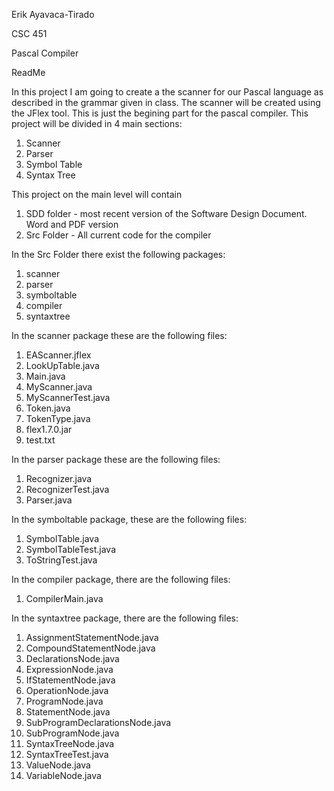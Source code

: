 Erik Ayavaca-Tirado

CSC 451

Pascal Compiler 

ReadMe

In this project I am going to create a the scanner for our Pascal language as described in the
grammar given in class.  The scanner will be created using the JFlex tool.  This is just the 
begining part for the pascal compiler. This project will be divided in 4 main sections:
1. Scanner 
2. Parser 
3. Symbol Table 
4. Syntax Tree

This project on the main level will contain
1. SDD folder - most recent version of the Software Design Document. Word and PDF version
2.  Src Folder - All current code for the compiler

In the Src Folder there exist the following packages:
1. scanner 
2. parser
3. symboltable
4. compiler
5. syntaxtree

In the scanner package these are the following files:
1. EAScanner.jflex   
2. LookUpTable.java  
3. Main.java   
4. MyScanner.java   
5. MyScannerTest.java  
6. Token.java  
7. TokenType.java   
8. flex1.7.0.jar  
9. test.txt

In the parser package these are the following files:
1. Recognizer.java   
2. RecognizerTest.java
3. Parser.java

In the symboltable package, these are the following files:
1. SymbolTable.java    
2. SymbolTableTest.java
3. ToStringTest.java

In the compiler package, there are the following files:
1. CompilerMain.java

In the syntaxtree package, there are the following files:
1. AssignmentStatementNode.java
2. CompoundStatementNode.java
3. DeclarationsNode.java
4. ExpressionNode.java
5. IfStatementNode.java
6. OperationNode.java
7. ProgramNode.java
8. StatementNode.java
9. SubProgramDeclarationsNode.java
10. SubProgramNode.java
11. SyntaxTreeNode.java
12. SyntaxTreeTest.java
13. ValueNode.java
14. VariableNode.java


